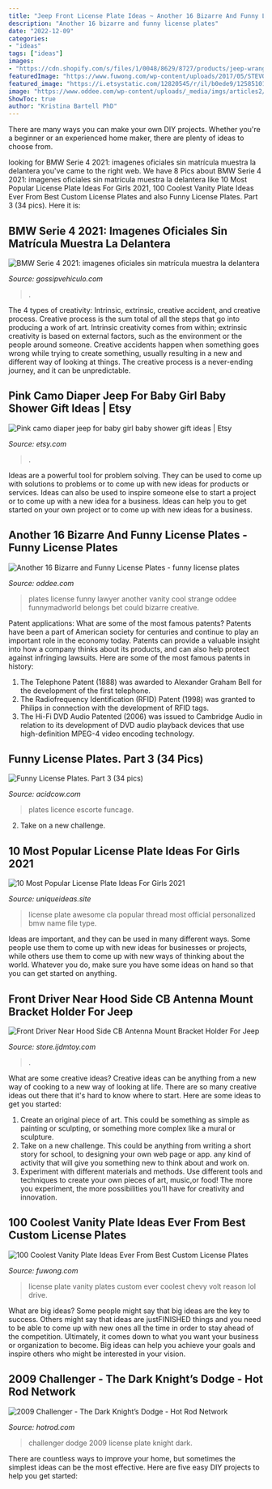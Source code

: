 ```yaml
---
title: "Jeep Front License Plate Ideas ~ Another 16 Bizarre And Funny License Plates"
description: "Another 16 bizarre and funny license plates"
date: "2022-12-09"
categories:
- "ideas"
tags: ["ideas"]
images:
- "https://cdn.shopify.com/s/files/1/0048/8629/8727/products/jeep-wrangler-anteena-side-mount-05_1501x1015.jpg?v=1613153046"
featuredImage: "https://www.fuwong.com/wp-content/uploads/2017/05/STEVOLT.jpg"
featured_image: "https://i.etsystatic.com/12820545/r/il/b0ede9/1258510186/il_1588xN.1258510186_kre8.jpg"
image: "https://www.oddee.com/wp-content/uploads/_media/imgs/articles2/a97054_g032_3-sue.jpg"
ShowToc: true
author: "Kristina Bartell PhD"
---
```



There are many ways you can make your own DIY projects. Whether you're a beginner or an experienced home maker, there are plenty of ideas to choose from.

	

		
looking for BMW Serie 4 2021: imagenes oficiales sin matrícula muestra la delantera you've came to the right web. We have 8 Pics about BMW Serie 4 2021: imagenes oficiales sin matrícula muestra la delantera like 10 Most Popular License Plate Ideas For Girls 2021, 100 Coolest Vanity Plate Ideas Ever From Best Custom License Plates and also Funny License Plates. Part 3 (34 pics). Here it is:
		
    
## BMW Serie 4 2021: Imagenes Oficiales Sin Matrícula Muestra La Delantera

<img loading=lazy src="https://gossipvehiculo.com/wp-content/uploads/2020/06/2021-bmw-4-series-coupe-without-front-license-plates-10.jpg" onerror="this.onerror=null;this.src='https://tse4.mm.bing.net/th?id=OIP._obK1Pmy5TL7kjvhjM2GhwHaEK&amp;pid=15.1';" alt="BMW Serie 4 2021: imagenes oficiales sin matrícula muestra la delantera">

_Source: gossipvehiculo.com_

>. 

	

The 4 types of creativity: Intrinsic, extrinsic, creative accident, and creative process.
Creative process is the sum total of all the steps that go into producing a work of art. Intrinsic creativity comes from within; extrinsic creativity is based on external factors, such as the environment or the people around someone. Creative accidents happen when something goes wrong while trying to create something, usually resulting in a new and different way of looking at things. The creative process is a never-ending journey, and it can be unpredictable.

    
## Pink Camo Diaper Jeep For Baby Girl Baby Shower Gift Ideas | Etsy

<img loading=lazy src="https://i.etsystatic.com/12820545/r/il/b0ede9/1258510186/il_1588xN.1258510186_kre8.jpg" onerror="this.onerror=null;this.src='https://tse2.mm.bing.net/th?id=OIP.6RfyjAqHfzCu8sWmbsmuNAHaJ3&amp;pid=15.1';" alt="Pink camo diaper jeep for baby girl baby shower gift ideas | Etsy">

_Source: etsy.com_

>. 

	

Ideas are a powerful tool for problem solving. They can be used to come up with solutions to problems or to come up with new ideas for products or services. Ideas can also be used to inspire someone else to start a project or to come up with a new idea for a business. Ideas can help you to get started on your own project or to come up with new ideas for a business.

    
## Another 16 Bizarre And Funny License Plates - Funny License Plates

<img loading=lazy src="https://www.oddee.com/wp-content/uploads/_media/imgs/articles2/a97054_g032_3-sue.jpg" onerror="this.onerror=null;this.src='https://tse2.mm.bing.net/th?id=OIP.Vy0OjUlVyr9mvG6H89w-jgHaGT&amp;pid=15.1';" alt="Another 16 Bizarre and Funny License Plates - funny license plates">

_Source: oddee.com_

>plates license funny lawyer another vanity cool strange oddee funnymadworld belongs bet could bizarre creative. 

	

Patent applications: What are some of the most famous patents?
Patents have been a part of American society for centuries and continue to play an important role in the economy today. Patents can provide a valuable insight into how a company thinks about its products, and can also help protect against infringing lawsuits. Here are some of the most famous patents in history: 
1. The Telephone Patent (1888) was awarded to Alexander Graham Bell for the development of the first telephone. 
2. The Radiofrequency Identification (RFID) Patent (1998) was granted to Philips in connection with the development of RFID tags. 
3. The Hi-Fi DVD Audio Patented (2006) was issued to Cambridge Audio in relation to its development of DVD audio playback devices that use high-definition MPEG-4 video encoding technology. 

    
## Funny License Plates. Part 3 (34 Pics)

<img loading=lazy src="https://cdn.acidcow.com/pics/20140303/hilarious_hicense_plates_13.jpg" onerror="this.onerror=null;this.src='https://tse4.mm.bing.net/th?id=OIP.85YZZn0Fd30RkAgKKmIRyAHaJ4&amp;pid=15.1';" alt="Funny License Plates. Part 3 (34 pics)">

_Source: acidcow.com_

>plates licence escorte funcage. 

	

2. Take on a new challenge.

    
## 10 Most Popular License Plate Ideas For Girls 2021

<img loading=lazy src="https://www.uniqueideas.site/wp-content/uploads/awesome-license-plate-ideas-for-your-new-cla.jpg" onerror="this.onerror=null;this.src='https://tse1.mm.bing.net/th?id=OIP.nQAU0V7nGNSVzuVz73oSLQHaHa&amp;pid=15.1';" alt="10 Most Popular License Plate Ideas For Girls 2021">

_Source: uniqueideas.site_

>license plate awesome cla popular thread most official personalized bmw name file type. 

	

Ideas are important, and they can be used in many different ways. Some people use them to come up with new ideas for businesses or projects, while others use them to come up with new ways of thinking about the world. Whatever you do, make sure you have some ideas on hand so that you can get started on anything.

    
## Front Driver Near Hood Side CB Antenna Mount Bracket Holder For Jeep

<img loading=lazy src="https://cdn.shopify.com/s/files/1/0048/8629/8727/products/jeep-wrangler-anteena-side-mount-05_1501x1015.jpg?v=1613153046" onerror="this.onerror=null;this.src='https://tse3.mm.bing.net/th?id=OIP.BlkdPG-mI19pJ-DuFX3qpQHaFA&amp;pid=15.1';" alt="Front Driver Near Hood Side CB Antenna Mount Bracket Holder For Jeep">

_Source: store.ijdmtoy.com_

>. 

	

What are some creative ideas?
Creative ideas can be anything from a new way of cooking to a new way of looking at life. There are so many creative ideas out there that it's hard to know where to start. Here are some ideas to get you started: 
1. Create an original piece of art. This could be something as simple as painting or sculpting, or something more complex like a mural or sculpture. 
2. Take on a new challenge. This could be anything from writing a short story for school, to designing your own web page or app. any kind of activity that will give you something new to think about and work on. 
3. Experiment with different materials and methods. Use different tools and techniques to create your own pieces of art, music,or food! The more you experiment, the more possibilities you'll have for creativity and innovation.

    
## 100 Coolest Vanity Plate Ideas Ever From Best Custom License Plates

<img loading=lazy src="https://www.fuwong.com/wp-content/uploads/2017/05/STEVOLT.jpg" onerror="this.onerror=null;this.src='https://tse2.mm.bing.net/th?id=OIP.gAG7us8MsG7l34VfJPcDaAHaG5&amp;pid=15.1';" alt="100 Coolest Vanity Plate Ideas Ever From Best Custom License Plates">

_Source: fuwong.com_

>license plate vanity plates custom ever coolest chevy volt reason lol drive. 

	

What are big ideas?
Some people might say that big ideas are the key to success. Others might say that ideas are justFINISHED things and you need to be able to come up with new ones all the time in order to stay ahead of the competition. Ultimately, it comes down to what you want your business or organization to become. Big ideas can help you achieve your goals and inspire others who might be interested in your vision.

    
## 2009 Challenger - The Dark Knight’s Dodge - Hot Rod Network

<img loading=lazy src="http://st.hotrod.com/uploads/sites/21/2014/06/2009-dodge-challenger-hideaway-license-plate-out.jpg" onerror="this.onerror=null;this.src='https://tse1.mm.bing.net/th?id=OIP.MPDcq8D_rnTVX35wctVFgAHaE2&amp;pid=15.1';" alt="2009 Challenger - The Dark Knight’s Dodge - Hot Rod Network">

_Source: hotrod.com_

>challenger dodge 2009 license plate knight dark. 

	

There are countless ways to improve your home, but sometimes the simplest ideas can be the most effective. Here are five easy DIY projects to help you get started: 

